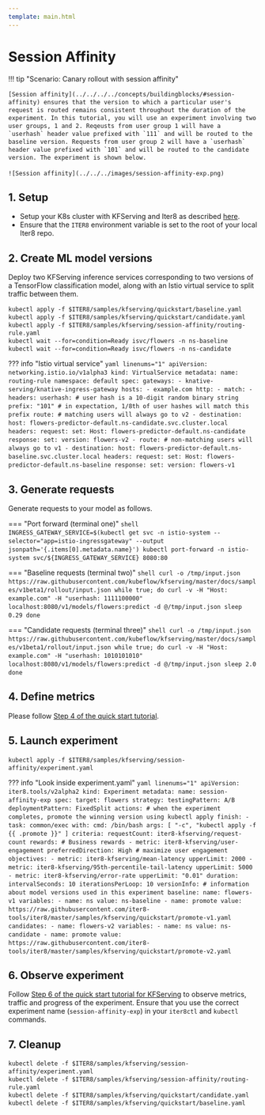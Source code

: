 ```yaml
---
template: main.html
---
```


# Session Affinity

!!! tip "Scenario: Canary rollout with session affinity"

    [Session affinity](../../../../concepts/buildingblocks/#session-affinity) ensures that the version to which a particular user's request is routed remains consistent throughout the duration of the experiment. In this tutorial, you will use an experiment involving two user groups, 1 and 2. Reqeusts from user group 1 will have a `userhash` header value prefixed with `111` and will be routed to the baseline version. Requests from user group 2 will have a `userhash` header value prefixed with `101` and will be routed to the candidate version. The experiment is shown below.

    ![Session affinity](../../../images/session-affinity-exp.png)

## 1. Setup
* Setup your K8s cluster with KFServing and Iter8 as described [here](../../../../getting-started/quick-start/kfserving/platform-setup/).
* Ensure that the `ITER8` environment variable is set to the root of your local Iter8 repo.

## 2. Create ML model versions
Deploy two KFServing inference services corresponding to two versions of a TensorFlow classification model, along with an Istio virtual service to split traffic between them.

```shell
kubectl apply -f $ITER8/samples/kfserving/quickstart/baseline.yaml
kubectl apply -f $ITER8/samples/kfserving/quickstart/candidate.yaml
kubectl apply -f $ITER8/samples/kfserving/session-affinity/routing-rule.yaml
kubectl wait --for=condition=Ready isvc/flowers -n ns-baseline
kubectl wait --for=condition=Ready isvc/flowers -n ns-candidate
```

??? info "Istio virtual service"
    ```yaml linenums="1"
    apiVersion: networking.istio.io/v1alpha3
    kind: VirtualService
    metadata:
      name: routing-rule
      namespace: default
    spec:
      gateways:
      - knative-serving/knative-ingress-gateway
      hosts:
      - example.com
      http:
      - match:
        - headers:
            userhash: # user hash is a 10-digit random binary string
              prefix: "101" # in expectation, 1/8th of user hashes will match this prefix
        route: # matching users will always go to v2
        - destination:
            host: flowers-predictor-default.ns-candidate.svc.cluster.local
          headers:
            request:
              set:
                Host: flowers-predictor-default.ns-candidate
            response:
              set:
                version: flowers-v2
      - route: # non-matching users will always go to v1
        - destination:
            host: flowers-predictor-default.ns-baseline.svc.cluster.local
          headers:
            request:
              set:
                Host: flowers-predictor-default.ns-baseline
            response:
              set:
                version: flowers-v1
    ```

## 3. Generate requests
Generate requests to your model as follows.

=== "Port forward (terminal one)"
    ```shell
    INGRESS_GATEWAY_SERVICE=$(kubectl get svc -n istio-system --selector="app=istio-ingressgateway" --output jsonpath='{.items[0].metadata.name}')
    kubectl port-forward -n istio-system svc/${INGRESS_GATEWAY_SERVICE} 8080:80
    ```

=== "Baseline requests (terminal two)"
    ```shell
    curl -o /tmp/input.json https://raw.githubusercontent.com/kubeflow/kfserving/master/docs/samples/v1beta1/rollout/input.json
    while true; do
    curl -v -H "Host: example.com" -H "userhash: 1111100000" localhost:8080/v1/models/flowers:predict -d @/tmp/input.json
    sleep 0.29
    done
    ```

=== "Candidate requests (terminal three)"
    ```shell
    curl -o /tmp/input.json https://raw.githubusercontent.com/kubeflow/kfserving/master/docs/samples/v1beta1/rollout/input.json
    while true; do
    curl -v -H "Host: example.com" -H "userhash: 1010101010" localhost:8080/v1/models/flowers:predict -d @/tmp/input.json
    sleep 2.0
    done
    ```

## 4. Define metrics
Please follow [Step 4 of the quick start tutorial](../../../../getting-started/quick-start/kfserving/tutorial/#4-define-metrics).

## 5. Launch experiment
```shell
kubectl apply -f $ITER8/samples/kfserving/session-affinity/experiment.yaml
```

??? info "Look inside experiment.yaml"
    ```yaml linenums="1"
    apiVersion: iter8.tools/v2alpha2
    kind: Experiment
    metadata:
      name: session-affinity-exp
    spec:
      target: flowers
      strategy:
        testingPattern: A/B
        deploymentPattern: FixedSplit
        actions:
          # when the experiment completes, promote the winning version using kubectl apply
          finish:
          - task: common/exec
            with:
              cmd: /bin/bash
              args: [ "-c", "kubectl apply -f {{ .promote }}" ]
      criteria:
        requestCount: iter8-kfserving/request-count
        rewards: # Business rewards
        - metric: iter8-kfserving/user-engagement
          preferredDirection: High # maximize user engagement
        objectives:
        - metric: iter8-kfserving/mean-latency
          upperLimit: 2000
        - metric: iter8-kfserving/95th-percentile-tail-latency
          upperLimit: 5000
        - metric: iter8-kfserving/error-rate
          upperLimit: "0.01"
      duration:
        intervalSeconds: 10
        iterationsPerLoop: 10
      versionInfo:
        # information about model versions used in this experiment
        baseline:
          name: flowers-v1
          variables:
          - name: ns
            value: ns-baseline
          - name: promote
            value: https://raw.githubusercontent.com/iter8-tools/iter8/master/samples/kfserving/quickstart/promote-v1.yaml
        candidates:
        - name: flowers-v2
          variables:
          - name: ns
            value: ns-candidate
          - name: promote
            value: https://raw.githubusercontent.com/iter8-tools/iter8/master/samples/kfserving/quickstart/promote-v2.yaml
    ```

## 6. Observe experiment
Follow [Step 6 of the quick start tutorial for KFServing](../../../../getting-started/quick-start/kfserving/tutorial/#6-understand-the-experiment) to observe metrics, traffic and progress of the experiment. Ensure that you use the correct experiment name (`session-affinity-exp`) in your `iter8ctl` and `kubectl` commands.

## 7. Cleanup
```shell
kubectl delete -f $ITER8/samples/kfserving/session-affinity/experiment.yaml
kubectl delete -f $ITER8/samples/kfserving/session-affinity/routing-rule.yaml
kubectl delete -f $ITER8/samples/kfserving/quickstart/candidate.yaml
kubectl delete -f $ITER8/samples/kfserving/quickstart/baseline.yaml
```
